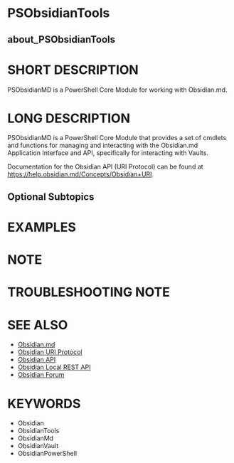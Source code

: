 # PSObsidianTools

## about_PSObsidianTools

# SHORT DESCRIPTION

PSObsidianMD is a PowerShell Core Module for working with Obsidian.md.

# LONG DESCRIPTION

PSObsidianMD is a PowerShell Core Module that provides a set of cmdlets and functions for managing and interacting with
the Obsidian.md Application Interface and API, specifically for interacting with Vaults.

Documentation for the Obsidian API (URI Protocol) can be found at <https://help.obsidian.md/Concepts/Obsidian+URI>.

## Optional Subtopics

# EXAMPLES

# NOTE

# TROUBLESHOOTING NOTE

# SEE ALSO

- [Obsidian.md](https://obsidian.md)
- [Obsidian URI Protocol](https://help.obsidian.md/Concepts/Obsidian+URI)
- [Obsidian API](https://help.obsidian.md/Licenses+%26+API/Using+the+Obsidian+API)
- [Obsidian Local REST API](https://coddingtonbear.github.io/obsidian-local-rest-api/)
- [Obsidian Forum](https://forum.obsidian.md/)

# KEYWORDS

- Obsidian
- ObsidianTools
- ObsidianMd
- ObsidianVault
- ObsidianPowerShell
